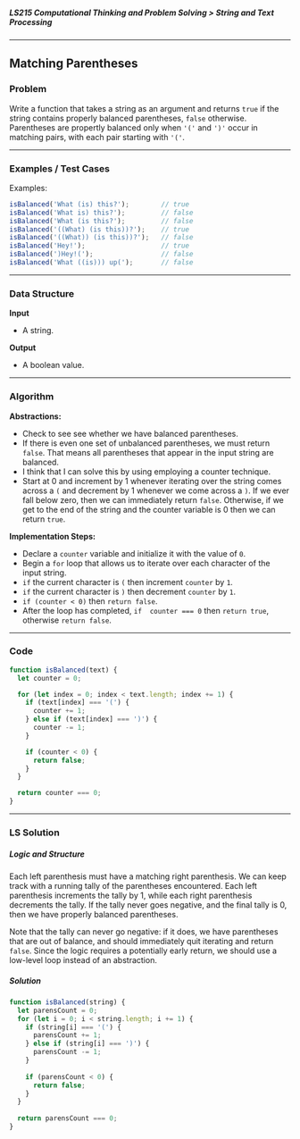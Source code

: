 ##### LS215 Computational Thinking and Problem Solving > String and Text Processing

---

## Matching Parentheses

### Problem

Write a function that takes a string as an argument and returns `true` if the string contains properly balanced parentheses, `false` otherwise. Parentheses are propertly balanced only when `'('` and `')'` occur in matching pairs, with each pair starting with `'('`.  

---

### Examples / Test Cases

Examples:

```javascript
isBalanced('What (is) this?');        // true
isBalanced('What is) this?');         // false
isBalanced('What (is this?');         // false
isBalanced('((What) (is this))?');    // true
isBalanced('((What)) (is this))?');   // false
isBalanced('Hey!');                   // true
isBalanced(')Hey!(');                 // false
isBalanced('What ((is))) up(');       // false
```

---

### Data Structure

**Input**

* A string.

**Output**

* A boolean value.

---

### Algorithm

**Abstractions:**

* Check to see see whether we have balanced parentheses.
* If there is even one set of unbalanced parentheses, we must return `false`. That means all parentheses that appear in the input string are balanced.
* I think that I can solve this by using employing a counter technique.
* Start at 0 and increment by 1 whenever iterating over the string comes across a `(` and decrement by 1 whenever we come across a `)`. If we ever fall below zero, then we can immediately return `false`. Otherwise, if we get to the end of the string and the counter variable is 0 then we can return `true`.

**Implementation Steps:**

* Declare a `counter` variable and initialize it with the value of `0`.
* Begin a `for` loop that allows us to iterate over each character of the input string.
* `if` the current character is `(` then increment `counter` by `1`.
* `if` the current character is `)` then decrement `counter` by `1`.
* `if (counter < 0)` then `return false`.
* After the loop has completed, `if  counter === 0` then `return true`, otherwise `return false`.

---

### Code

```javascript
function isBalanced(text) {
  let counter = 0;

  for (let index = 0; index < text.length; index += 1) {
    if (text[index] === '(') {
      counter += 1;
    } else if (text[index] === ')') {
      counter -= 1;
    }

    if (counter < 0) {
      return false;
    }
  }

  return counter === 0;
}
```

---

### LS Solution

##### Logic and Structure

Each left parenthesis must have a matching right parenthesis. We can keep track with a running tally of the parentheses encountered. Each left parenthesis increments the tally by 1, while each right parenthesis decrements the tally. If the tally never goes negative, and the final tally is 0, then we have properly balanced parentheses.  

Note that the tally can never go negative: if it does, we have parentheses that are out of balance, and should immediately quit iterating and return `false`. Since the logic requires a potentially early return, we should use a low-level loop instead of an abstraction.  

##### Solution

```javascript
function isBalanced(string) {
  let parensCount = 0;
  for (let i = 0; i < string.length; i += 1) {
    if (string[i] === '(') {
      parensCount += 1;
    } else if (string[i] === ')') {
      parensCount -= 1;
    }
    
    if (parensCount < 0) {
      return false;
    }
  }
  
  return parensCount === 0;
}
```

